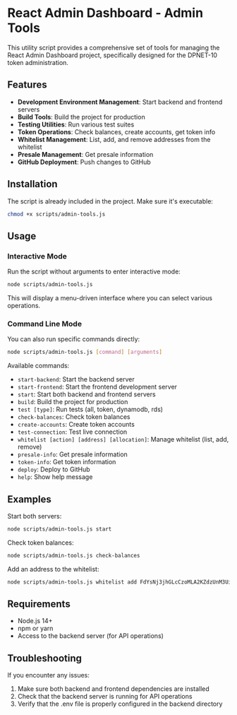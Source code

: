 # React Admin Dashboard - Admin Tools

This utility script provides a comprehensive set of tools for managing the React Admin Dashboard project, specifically designed for the DPNET-10 token administration.

## Features

- **Development Environment Management**: Start backend and frontend servers
- **Build Tools**: Build the project for production
- **Testing Utilities**: Run various test suites
- **Token Operations**: Check balances, create accounts, get token info
- **Whitelist Management**: List, add, and remove addresses from the whitelist
- **Presale Management**: Get presale information
- **GitHub Deployment**: Push changes to GitHub

## Installation

The script is already included in the project. Make sure it's executable:

```bash
chmod +x scripts/admin-tools.js
```

## Usage

### Interactive Mode

Run the script without arguments to enter interactive mode:

```bash
node scripts/admin-tools.js
```

This will display a menu-driven interface where you can select various operations.

### Command Line Mode

You can also run specific commands directly:

```bash
node scripts/admin-tools.js [command] [arguments]
```

Available commands:

- `start-backend`: Start the backend server
- `start-frontend`: Start the frontend development server
- `start`: Start both backend and frontend servers
- `build`: Build the project for production
- `test [type]`: Run tests (all, token, dynamodb, rds)
- `check-balances`: Check token balances
- `create-accounts`: Create token accounts
- `test-connection`: Test live connection
- `whitelist [action] [address] [allocation]`: Manage whitelist (list, add, remove)
- `presale-info`: Get presale information
- `token-info`: Get token information
- `deploy`: Deploy to GitHub
- `help`: Show help message

## Examples

Start both servers:
```bash
node scripts/admin-tools.js start
```

Check token balances:
```bash
node scripts/admin-tools.js check-balances
```

Add an address to the whitelist:
```bash
node scripts/admin-tools.js whitelist add FdYsNj3jhGLcCzoMLA2KZdzUnM3UiwCYUNhMmmFaUDie 1000
```

## Requirements

- Node.js 14+
- npm or yarn
- Access to the backend server (for API operations)

## Troubleshooting

If you encounter any issues:

1. Make sure both backend and frontend dependencies are installed
2. Check that the backend server is running for API operations
3. Verify that the .env file is properly configured in the backend directory
